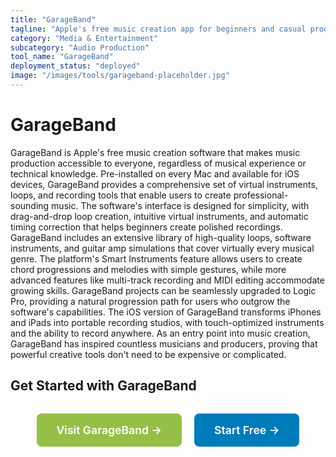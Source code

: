 ```yaml
---
title: "GarageBand"
tagline: "Apple's free music creation app for beginners and casual producers"
category: "Media & Entertainment"
subcategory: "Audio Production"
tool_name: "GarageBand"
deployment_status: "deployed"
image: "/images/tools/garageband-placeholder.jpg"
---
```


# GarageBand

GarageBand is Apple's free music creation software that makes music production accessible to everyone, regardless of musical experience or technical knowledge. Pre-installed on every Mac and available for iOS devices, GarageBand provides a comprehensive set of virtual instruments, loops, and recording tools that enable users to create professional-sounding music. The software's interface is designed for simplicity, with drag-and-drop loop creation, intuitive virtual instruments, and automatic timing correction that helps beginners create polished recordings. GarageBand includes an extensive library of high-quality loops, software instruments, and guitar amp simulations that cover virtually every musical genre. The platform's Smart Instruments feature allows users to create chord progressions and melodies with simple gestures, while more advanced features like multi-track recording and MIDI editing accommodate growing skills. GarageBand projects can be seamlessly upgraded to Logic Pro, providing a natural progression path for users who outgrow the software's capabilities. The iOS version of GarageBand transforms iPhones and iPads into portable recording studios, with touch-optimized instruments and the ability to record anywhere. As an entry point into music creation, GarageBand has inspired countless musicians and producers, proving that powerful creative tools don't need to be expensive or complicated.

## Get Started with GarageBand

<div style="text-align: center; margin: 2rem 0;">
  <a href="https://apps.apple.com/us/app/garageband/id408709785" target="_blank" rel="noopener noreferrer" style="display: inline-block; background: #96BF47; color: white; padding: 1rem 2rem; text-decoration: none; border-radius: 8px; font-weight: 600; font-size: 1.1rem; margin-right: 1rem;">Visit GarageBand →</a>
  <a href="https://apps.apple.com/us/app/garageband/id408709785" target="_blank" rel="noopener noreferrer" style="display: inline-block; background: #007cba; color: white; padding: 1rem 2rem; text-decoration: none; border-radius: 8px; font-weight: 600; font-size: 1.1rem;">Start Free →</a>
</div>
